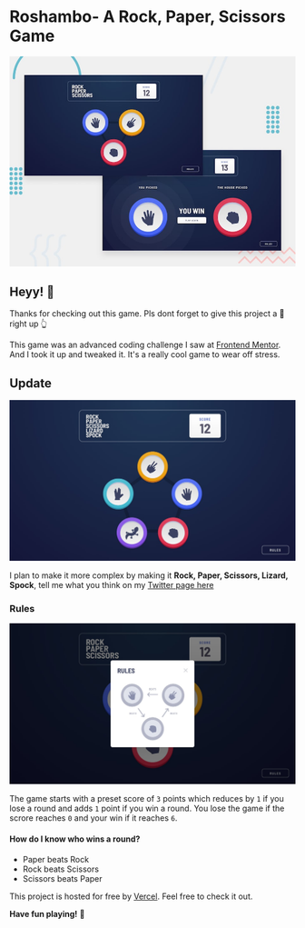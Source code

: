 # Roshambo- A Rock, Paper, Scissors Game

![Design preview for the Rock, Paper, Scissors coding challenge](./design/desktop-preview.jpg)

## Heyy! 👋

Thanks for checking out this game. Pls dont forget to give this project a 🌟 right up 👆

This game was an advanced coding challenge I saw at [Frontend Mentor](https://www.frontendmentor.io/challenges/rock-paper-scissors-game-pTgwgvgH). And I took it up and tweaked it. It's a really cool game to wear off stress.

## Update

![Design preview for the Rock, Paper, Scissors,Lizard, Spock update ](./design/desktop-step-1-bonus.jpg)

I plan to make it more complex by making it **Rock, Paper, Scissors, Lizard, Spock**, tell me what you think on my [Twitter page here](https://www.twitter.com/I_am_Ajayii/)

### Rules
![Rules preview for rock paper Scissors](./design/desktop-rules-modal.jpg)

The game starts with a preset score of `3` points which reduces by `1` if you lose a round and adds `1` point if you win a round. You lose the game if the scrore reaches `0` and your win if it reaches `6`.

#### How do I know who wins a round?

- Paper beats Rock
- Rock beats Scissors
- Scissors beats Paper

This project is hosted for free by [Vercel](https://bit.ly/fem-vercel). Feel free to check it out.

**Have fun playing!** 🚀

